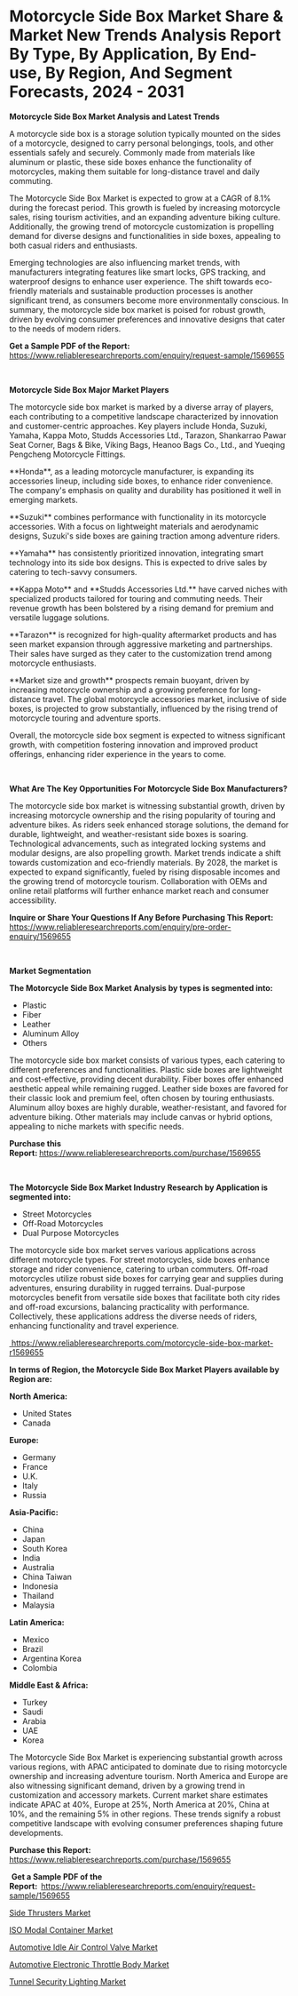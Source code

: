 <p><h1>Motorcycle Side Box Market Share & Market New Trends Analysis Report By Type, By Application, By End-use, By Region, And Segment Forecasts, 2024 - 2031</h1></p><p><strong>Motorcycle Side Box Market Analysis and Latest Trends</strong></p>
<p><p>A motorcycle side box is a storage solution typically mounted on the sides of a motorcycle, designed to carry personal belongings, tools, and other essentials safely and securely. Commonly made from materials like aluminum or plastic, these side boxes enhance the functionality of motorcycles, making them suitable for long-distance travel and daily commuting.</p><p>The Motorcycle Side Box Market is expected to grow at a CAGR of 8.1% during the forecast period. This growth is fueled by increasing motorcycle sales, rising tourism activities, and an expanding adventure biking culture. Additionally, the growing trend of motorcycle customization is propelling demand for diverse designs and functionalities in side boxes, appealing to both casual riders and enthusiasts.</p><p>Emerging technologies are also influencing market trends, with manufacturers integrating features like smart locks, GPS tracking, and waterproof designs to enhance user experience. The shift towards eco-friendly materials and sustainable production processes is another significant trend, as consumers become more environmentally conscious. In summary, the motorcycle side box market is poised for robust growth, driven by evolving consumer preferences and innovative designs that cater to the needs of modern riders.</p></p>
<p><strong>Get a Sample PDF of the Report:&nbsp;</strong> <a href="https://www.reliableresearchreports.com/enquiry/request-sample/1569655?utm_campaign=102&utm_medium=2&utm_source=Github&utm_content=ia&utm_term=29122024&utm_id=motorcycle-side-box">https://www.reliableresearchreports.com/enquiry/request-sample/1569655</a></p>
<p>&nbsp;</p>
<p><strong>Motorcycle Side Box Major Market Players</strong></p>
<p><p>The motorcycle side box market is marked by a diverse array of players, each contributing to a competitive landscape characterized by innovation and customer-centric approaches. Key players include Honda, Suzuki, Yamaha, Kappa Moto, Studds Accessories Ltd., Tarazon, Shankarrao Pawar Seat Corner, Bags & Bike, Viking Bags, Heanoo Bags Co., Ltd., and Yueqing Pengcheng Motorcycle Fittings.</p><p>**Honda**, as a leading motorcycle manufacturer, is expanding its accessories lineup, including side boxes, to enhance rider convenience. The company's emphasis on quality and durability has positioned it well in emerging markets. </p><p>**Suzuki** combines performance with functionality in its motorcycle accessories. With a focus on lightweight materials and aerodynamic designs, Suzuki's side boxes are gaining traction among adventure riders.</p><p>**Yamaha** has consistently prioritized innovation, integrating smart technology into its side box designs. This is expected to drive sales by catering to tech-savvy consumers.</p><p>**Kappa Moto** and **Studds Accessories Ltd.** have carved niches with specialized products tailored for touring and commuting needs. Their revenue growth has been bolstered by a rising demand for premium and versatile luggage solutions.</p><p>**Tarazon** is recognized for high-quality aftermarket products and has seen market expansion through aggressive marketing and partnerships. Their sales have surged as they cater to the customization trend among motorcycle enthusiasts.</p><p>**Market size and growth** prospects remain buoyant, driven by increasing motorcycle ownership and a growing preference for long-distance travel. The global motorcycle accessories market, inclusive of side boxes, is projected to grow substantially, influenced by the rising trend of motorcycle touring and adventure sports.</p><p>Overall, the motorcycle side box segment is expected to witness significant growth, with competition fostering innovation and improved product offerings, enhancing rider experience in the years to come.</p></p>
<p>&nbsp;</p>
<p><strong>What Are The Key Opportunities For Motorcycle Side Box Manufacturers?</strong></p>
<p><p>The motorcycle side box market is witnessing substantial growth, driven by increasing motorcycle ownership and the rising popularity of touring and adventure bikes. As riders seek enhanced storage solutions, the demand for durable, lightweight, and weather-resistant side boxes is soaring. Technological advancements, such as integrated locking systems and modular designs, are also propelling growth. Market trends indicate a shift towards customization and eco-friendly materials. By 2028, the market is expected to expand significantly, fueled by rising disposable incomes and the growing trend of motorcycle tourism. Collaboration with OEMs and online retail platforms will further enhance market reach and consumer accessibility.</p></p>
<p><strong>Inquire or Share Your Questions If Any Before Purchasing This Report:</strong> <a href="https://www.reliableresearchreports.com/enquiry/pre-order-enquiry/1569655?utm_campaign=102&utm_medium=2&utm_source=Github&utm_content=ia&utm_term=29122024&utm_id=motorcycle-side-box">https://www.reliableresearchreports.com/enquiry/pre-order-enquiry/1569655</a></p>
<p>&nbsp;</p>
<p><strong>Market Segmentation</strong></p>
<p><strong>The Motorcycle Side Box Market Analysis by types is segmented into:</strong></p>
<p><ul><li>Plastic</li><li>Fiber</li><li>Leather</li><li>Aluminum Alloy</li><li>Others</li></ul></p>
<p><p>The motorcycle side box market consists of various types, each catering to different preferences and functionalities. Plastic side boxes are lightweight and cost-effective, providing decent durability. Fiber boxes offer enhanced aesthetic appeal while remaining rugged. Leather side boxes are favored for their classic look and premium feel, often chosen by touring enthusiasts. Aluminum alloy boxes are highly durable, weather-resistant, and favored for adventure biking. Other materials may include canvas or hybrid options, appealing to niche markets with specific needs.</p></p>
<p><strong>Purchase this Report:&nbsp;</strong><a href="https://www.reliableresearchreports.com/purchase/1569655?utm_campaign=102&utm_medium=2&utm_source=Github&utm_content=ia&utm_term=29122024&utm_id=motorcycle-side-box">https://www.reliableresearchreports.com/purchase/1569655</a></p>
<p>&nbsp;</p>
<p><strong>The Motorcycle Side Box Market Industry Research by Application is segmented into:</strong></p>
<p><ul><li>Street Motorcycles</li><li>Off-Road Motorcycles</li><li>Dual Purpose Motorcycles</li></ul></p>
<p><p>The motorcycle side box market serves various applications across different motorcycle types. For street motorcycles, side boxes enhance storage and rider convenience, catering to urban commuters. Off-road motorcycles utilize robust side boxes for carrying gear and supplies during adventures, ensuring durability in rugged terrains. Dual-purpose motorcycles benefit from versatile side boxes that facilitate both city rides and off-road excursions, balancing practicality with performance. Collectively, these applications address the diverse needs of riders, enhancing functionality and travel experience.</p></p>
<p><a href="https://www.reliableresearchreports.com/motorcycle-side-box-market-r1569655?utm_campaign=102&utm_medium=2&utm_source=Github&utm_content=ia&utm_term=29122024&utm_id=motorcycle-side-box">&nbsp;https://www.reliableresearchreports.com/motorcycle-side-box-market-r1569655</a></p>
<p><strong>In terms of Region, the Motorcycle Side Box Market Players available by Region are:</strong></p>
<p>
    <p> <strong> North America: </strong>
        <ul>
            <li>United States</li>
            <li>Canada</li>
        </ul>
        </p> 
    <p> <strong> Europe: </strong>
        <ul>
            <li>Germany</li>
            <li>France</li>
            <li>U.K.</li>
            <li>Italy</li>
            <li>Russia</li>
        </ul>
        </p> 
    <p> <strong> Asia-Pacific: </strong>
        <ul>
            <li>China</li>
            <li>Japan</li>
            <li>South Korea</li>
            <li>India</li>
            <li>Australia</li>
            <li>China Taiwan</li>
            <li>Indonesia</li>
            <li>Thailand</li>
            <li>Malaysia</li>
        </ul>
        </p> 
    <p> <strong> Latin America: </strong>
        <ul>
            <li>Mexico</li>
            <li>Brazil</li>
            <li>Argentina Korea</li>
            <li>Colombia</li>
        </ul>
        </p> 
    <p> <strong> Middle East & Africa: </strong>
        <ul>
            <li>Turkey</li>
            <li>Saudi</li>
            <li>Arabia</li>
            <li>UAE</li>
            <li>Korea</li>
        </ul>
    </p>
    </p>
<p><p>The Motorcycle Side Box Market is experiencing substantial growth across various regions, with APAC anticipated to dominate due to rising motorcycle ownership and increasing adventure tourism. North America and Europe are also witnessing significant demand, driven by a growing trend in customization and accessory markets. Current market share estimates indicate APAC at 40%, Europe at 25%, North America at 20%, China at 10%, and the remaining 5% in other regions. These trends signify a robust competitive landscape with evolving consumer preferences shaping future developments.</p></p>
<p><strong>Purchase this Report: </strong><a href="https://www.reliableresearchreports.com/purchase/1569655?utm_campaign=102&utm_medium=2&utm_source=Github&utm_content=ia&utm_term=29122024&utm_id=motorcycle-side-box">https://www.reliableresearchreports.com/purchase/1569655</a></p>
<p>&nbsp;<strong>Get a Sample PDF of the Report:&nbsp;&nbsp;</strong><a href="https://www.reliableresearchreports.com/enquiry/request-sample/1569655?utm_campaign=102&utm_medium=2&utm_source=Github&utm_content=ia&utm_term=29122024&utm_id=motorcycle-side-box">https://www.reliableresearchreports.com/enquiry/request-sample/1569655</a></p>
<p><strong></strong></p>
<p><p><a href="https://github.com/FosterFahey91/Market-Research-Report-List-1/blob/main/side-thrusters-market.md?utm_campaign=102&utm_medium=2&utm_source=Github&utm_content=ia&utm_term=29122024&utm_id=motorcycle-side-box">Side Thrusters Market</a></p><p><a href="https://github.com/tamiaknaub6/Market-Research-Report-List-1/blob/main/iso-modal-container-market.md?utm_campaign=102&utm_medium=2&utm_source=Github&utm_content=ia&utm_term=29122024&utm_id=motorcycle-side-box">ISO Modal Container Market</a></p><p><a href="https://github.com/NarcisoFerry/Market-Research-Report-List-1/blob/main/automotive-idle-air-control-valve-market.md?utm_campaign=102&utm_medium=2&utm_source=Github&utm_content=ia&utm_term=29122024&utm_id=motorcycle-side-box">Automotive Idle Air Control Valve Market</a></p><p><a href="https://github.com/kathiestrine5ty/Market-Research-Report-List-1/blob/main/automotive-electronic-throttle-body-market.md?utm_campaign=102&utm_medium=2&utm_source=Github&utm_content=ia&utm_term=29122024&utm_id=motorcycle-side-box">Automotive Electronic Throttle Body Market</a></p><p><a href="https://github.com/mayabungard8092/Market-Research-Report-List-1/blob/main/tunnel-security-lighting-market.md?utm_campaign=102&utm_medium=2&utm_source=Github&utm_content=ia&utm_term=29122024&utm_id=motorcycle-side-box">Tunnel Security Lighting Market</a></p></p>
